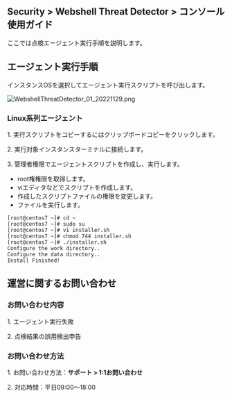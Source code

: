 ## Security > Webshell Threat Detector > コンソール使用ガイド

ここでは点検エージェント実行手順を説明します。 

## エージェント実行手順

インスタンスOSを選択してエージェント実行スクリプトを呼び出します。

![WebshellThreatDetector_01_20221129.png](https://static.toastoven.net/prod_webshellthreatdetector/WebshellThreatDetector_jp_01_20221129.png)

### Linux系列エージェント

1\. 実行スクリプトをコピーするにはクリップボードコピーをクリックします。

2\. 実行対象インスタンスターミナルに接続します。

3\. 管理者権限でエージェントスクリプトを作成し、実行します。

* root権権限を取得します。
* viエディタなどでスクリプトを作成します。
* 作成したスクリプトファイルの権限を変更します。
* ファイルを実行します。
```
[root@centos7 ~]# cd ~
[root@centos7 ~]# sudo su
[root@centos7 ~]# vi installer.sh
[root@centos7 ~]# chmod 744 installer.sh
[root@centos7 ~]# ./installer.sh
Configure the work directory..
Configure the data directory..
Install Finished!
```

## 運営に関するお問い合わせ

### お問い合わせ内容

1\. エージェント実行失敗

2\. 点検結果の誤用検出申告

### お問い合わせ方法

1\. お問い合わせ方法：**サポート > 1:1お問い合わせ**

2\. 対応時間：平日09:00～18:00
